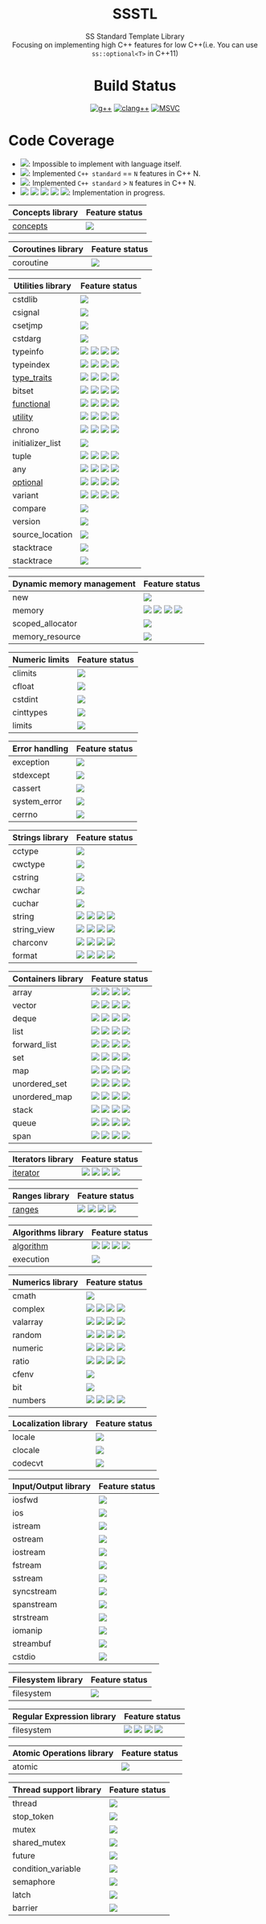 <div align="center">
  
# SSSTL
SS Standard Template Library  
Focusing on implementing high C++ features for low C++(i.e. You can use `ss::optional<T>` in C++11)
  
# Build Status
[![g++](https://github.com/lackhole/ssstl/actions/workflows/gcc.yml/badge.svg)](https://github.com/lackhole/ssstl/actions/workflows/gcc.yml)
[![clang++](https://github.com/lackhole/ssstl/actions/workflows/clang.yml/badge.svg)](https://github.com/lackhole/ssstl/actions/workflows/clang.yml)
[![MSVC](https://github.com/lackhole/ssstl/actions/workflows/msvc.yml/badge.svg)](https://github.com/lackhole/ssstl/actions/workflows/msvc.yml)
</div>

# Code Coverage

<!--- 
100%      : brightgreen
75% ~ 100%: green
50% ~ 75% : yellowgreen
25% ~ 50% : yellow
0% ~ 25%  : orange
0%        : red
--->

* ![](https://img.shields.io/badge/not_possible-grey): Impossible to implement with language itself.
* ![](https://img.shields.io/badge/C++N-100%25-brightgreen): Implemented `C++ standard` == `N` features in C++ N.
* ![](https://img.shields.io/badge/C++N-100%25-blue): Implemented `C++ standard` > `N` features in C++ N.
* ![](https://img.shields.io/badge/C++N-X%25-green)
  ![](https://img.shields.io/badge/C++N-X%25-yellowgreen)
  ![](https://img.shields.io/badge/C++N-X%25-yellow)
  ![](https://img.shields.io/badge/C++N-X%25-orange)
  ![](https://img.shields.io/badge/C++N-X%25-red): 
  Implementation in progress.

| Concepts library                              | Feature status                                          |
|-----------------------------------------------|---------------------------------------------------------|
| [concepts](status/concepts.md)                | ![][cpp20007]                                           |

| Coroutines library                            | Feature status                                          |
|-----------------------------------------------|---------------------------------------------------------|
| coroutine                                     | ![][cpp20000]                                           |

| Utilities library                             | Feature status                                          |
|-----------------------------------------------|---------------------------------------------------------|
| cstdlib                                       | ![][impossib]                                           |
| csignal                                       | ![][impossib]                                           |
| csetjmp                                       | ![][impossib]                                           |
| cstdarg                                       | ![][impossib]                                           |
| typeinfo                                      | ![][cpp11000] ![][cpp14000] ![][cpp17000] ![][cpp20000] |
| typeindex                                     | ![][cpp11000] ![][cpp14000] ![][cpp17000] ![][cpp20000] |
| [type_traits](status/type_traits.md)          | ![][cpp11100] ![][cpp14100] ![][cpp17069] ![][cpp20064] |
| bitset                                        | ![][cpp11000] ![][cpp14000] ![][cpp17000] ![][cpp20000] |
| [functional](status/functional.md)            | ![][cpp11000] ![][cpp14000] ![][cpp17000] ![][cpp20000] |
| [utility](status/utility.md)                  | ![][cpp11100] ![][cpp14100] ![][cpp17100] ![][cpp20096] |
| chrono                                        | ![][cpp11000] ![][cpp14000] ![][cpp17000] ![][cpp20000] |
| initializer_list                              | ![][impossib]                                           |
| tuple                                         | ![][cpp11000] ![][cpp14000] ![][cpp17000] ![][cpp20000] |
| any                                           | ![][cpp11000] ![][cpp14000] ![][cpp17000] ![][cpp20000] |
| [optional](status/optional.md)                | ![][cpp11300] ![][cpp14200] ![][cpp17100] ![][cpp20000] |
| variant                                       | ![][cpp11000] ![][cpp14000] ![][cpp17000] ![][cpp20000] |
| compare                                       | ![][unknown_]                                           |
| version                                       | ![][unknown_]                                           |
| source_location                               | ![][impossib]                                           |
| stacktrace                                    | ![][impossib]                                           |
| stacktrace                                    | ![][impossib]                                           |


| Dynamic memory management                     | Feature status                                          |
|-----------------------------------------------|---------------------------------------------------------|
| new                                           | ![][unknown_]                                           |
| memory                                        | ![][cpp11003] ![][cpp14000] ![][cpp17000] ![][cpp20000] |
| scoped_allocator                              | ![][unknown_]                                           |
| memory_resource                               | ![][unknown_]                                           |


| Numeric limits                                | Feature status                                          |
|-----------------------------------------------|---------------------------------------------------------|
| climits                                       | ![][unknown_]                                           |
| cfloat                                        | ![][unknown_]                                           |
| cstdint                                       | ![][unknown_]                                           |
| cinttypes                                     | ![][unknown_]                                           |
| limits                                        | ![][unknown_]                                           |

| Error handling                                | Feature status                                          |
|-----------------------------------------------|---------------------------------------------------------|
| exception                                     | ![][unknown_]                                           |
| stdexcept                                     | ![][unknown_]                                           |
| cassert                                       | ![][unknown_]                                           |
| system_error                                  | ![][unknown_]                                           |
| cerrno                                        | ![][unknown_]                                           |

| Strings library                               | Feature status                                          |
|-----------------------------------------------|---------------------------------------------------------|
| cctype                                        | ![][unknown_]                                           |
| cwctype                                       | ![][unknown_]                                           |
| cstring                                       | ![][unknown_]                                           |
| cwchar                                        | ![][unknown_]                                           |
| cuchar                                        | ![][unknown_]                                           |
| string                                        | ![][cpp11000] ![][cpp14000] ![][cpp17000] ![][cpp20000] |
| string_view                                   | ![][cpp11000] ![][cpp14000] ![][cpp17000] ![][cpp20000] |
| charconv                                      | ![][cpp11000] ![][cpp14000] ![][cpp17000] ![][cpp20000] |
| format                                        | ![][cpp11000] ![][cpp14000] ![][cpp17000] ![][cpp20000] |

| Containers library                            | Feature status                                          |
|-----------------------------------------------|---------------------------------------------------------|
| array                                         | ![][cpp11000] ![][cpp14000] ![][cpp17000] ![][cpp20000] |
| vector                                        | ![][cpp11000] ![][cpp14000] ![][cpp17000] ![][cpp20000] |
| deque                                         | ![][cpp11000] ![][cpp14000] ![][cpp17000] ![][cpp20000] |
| list                                          | ![][cpp11000] ![][cpp14000] ![][cpp17000] ![][cpp20000] |
| forward_list                                  | ![][cpp11000] ![][cpp14000] ![][cpp17000] ![][cpp20000] |
| set                                           | ![][cpp11000] ![][cpp14000] ![][cpp17000] ![][cpp20000] |
| map                                           | ![][cpp11000] ![][cpp14000] ![][cpp17000] ![][cpp20000] |
| unordered_set                                 | ![][cpp11000] ![][cpp14000] ![][cpp17000] ![][cpp20000] |
| unordered_map                                 | ![][cpp11000] ![][cpp14000] ![][cpp17000] ![][cpp20000] |
| stack                                         | ![][cpp11000] ![][cpp14000] ![][cpp17000] ![][cpp20000] |
| queue                                         | ![][cpp11000] ![][cpp14000] ![][cpp17000] ![][cpp20000] |
| span                                          | ![][cpp11000] ![][cpp14000] ![][cpp17000] ![][cpp20000] |

| Iterators library                             | Feature status                                          |
|-----------------------------------------------|---------------------------------------------------------|
| [iterator](status/iterator.md)                | ![][cpp11007] ![][cpp14000] ![][cpp17000] ![][cpp20002] |

| Ranges library                                | Feature status                                          |
|-----------------------------------------------|---------------------------------------------------------|
| [ranges](status/ranges.md)                    | ![][cpp11000] ![][cpp14000] ![][cpp17000] ![][cpp20000] |

| Algorithms library                            | Feature status                                          |
|-----------------------------------------------|---------------------------------------------------------|
| [algorithm](status/algorithm.md)              | ![][cpp11001] ![][cpp14000] ![][cpp17000] ![][cpp20000] |
| execution                                     | ![][unknown_]                                           |

| Numerics library                              | Feature status                                          |
|-----------------------------------------------|---------------------------------------------------------|
| cmath                                         | ![][unknown_]                                           |
| complex                                       | ![][cpp11000] ![][cpp14000] ![][cpp17000] ![][cpp20000] |
| valarray                                      | ![][cpp11000] ![][cpp14000] ![][cpp17000] ![][cpp20000] |
| random                                        | ![][cpp11000] ![][cpp14000] ![][cpp17000] ![][cpp20000] |
| numeric                                       | ![][cpp11000] ![][cpp14000] ![][cpp17000] ![][cpp20000] |
| ratio                                         | ![][cpp11000] ![][cpp14000] ![][cpp17000] ![][cpp20000] |
| cfenv                                         | ![][unknown_]                                           |
| bit                                           | ![][unknown_]                                           |
| numbers                                       | ![][cpp11000] ![][cpp14000] ![][cpp17000] ![][cpp20000] |

| Localization library                          | Feature status                                          |
|-----------------------------------------------|---------------------------------------------------------|
| locale                                        | ![][unknown_]                                           |
| clocale                                       | ![][unknown_]                                           |
| codecvt                                       | ![][deprecat]                                           |

| Input/Output library                          | Feature status                                          |
|-----------------------------------------------|---------------------------------------------------------|
| iosfwd                                        | ![][unknown_]                                           |
| ios                                           | ![][unknown_]                                           |
| istream                                       | ![][unknown_]                                           |
| ostream                                       | ![][unknown_]                                           |
| iostream                                      | ![][unknown_]                                           |
| fstream                                       | ![][unknown_]                                           |
| sstream                                       | ![][unknown_]                                           |
| syncstream                                    | ![][unknown_]                                           |
| spanstream                                    | ![][unknown_]                                           |
| strstream                                     | ![][deprecat]                                           |
| iomanip                                       | ![][unknown_]                                           |
| streambuf                                     | ![][unknown_]                                           |
| cstdio                                        | ![][impossib]                                           |

| Filesystem library                            | Feature status                                          |
|-----------------------------------------------|---------------------------------------------------------|
| filesystem                                    | ![][impossib]                                           |

| Regular Expression library                    | Feature status                                          |
|-----------------------------------------------|---------------------------------------------------------|
| filesystem                                    | ![][cpp11000] ![][cpp14000] ![][cpp17000] ![][cpp20000] |

| Atomic Operations library                     | Feature status                                          |
|-----------------------------------------------|---------------------------------------------------------|
| atomic                                        |  ![][unknown_]                                          |

| Thread support library                        | Feature status                                          |
|-----------------------------------------------|---------------------------------------------------------|
| thread                                        |  ![][unknown_]                                          |
| stop_token                                    |  ![][unknown_]                                          |
| mutex                                         |  ![][unknown_]                                          |
| shared_mutex                                  |  ![][unknown_]                                          |
| future                                        |  ![][unknown_]                                          |
| condition_variable                            |  ![][unknown_]                                          |
| semaphore                                     |  ![][unknown_]                                          |
| latch                                         |  ![][unknown_]                                          |
| barrier                                       |  ![][unknown_]                                          |


[impossib]: https://img.shields.io/badge/not_possible-grey
[unknown_]: https://img.shields.io/badge/unknown-grey
[deprecat]: https://img.shields.io/badge/deprecated-grey

[cpp11000]: https://img.shields.io/badge/C++11-0%25-red
[cpp11001]: https://img.shields.io/badge/C++11-1%25-orange
[cpp11003]: https://img.shields.io/badge/C++11-3%25-orange
[cpp11007]: https://img.shields.io/badge/C++11-7%25-orange
[cpp11100]: https://img.shields.io/badge/C++11-100%25-brightgreen
[cpp11200]: https://img.shields.io/badge/C++11-100%25-blue
[cpp11300]: https://img.shields.io/badge/C++11-100%25-blue

[cpp14000]: https://img.shields.io/badge/C++14-0%25-red
[cpp14100]: https://img.shields.io/badge/C++14-100%25-brightgreen
[cpp14200]: https://img.shields.io/badge/C++14-100%25-blue

[cpp17000]: https://img.shields.io/badge/C++17-0%25-red
[cpp17069]: https://img.shields.io/badge/C++17-69%25-yellowgreen
[cpp17075]: https://img.shields.io/badge/C++17-75%25-green
[cpp17100]: https://img.shields.io/badge/C++17-100%25-brightgreen
[cpp17200]: https://img.shields.io/badge/C++17-100%25-blue

[cpp20000]: https://img.shields.io/badge/C++20-0%25-red
[cpp20002]: https://img.shields.io/badge/C++20-2%25-orange
[cpp20007]: https://img.shields.io/badge/C++20-7%25-orange
[cpp20064]: https://img.shields.io/badge/C++20-64%25-yellowgreen
[cpp20096]: https://img.shields.io/badge/C++20-96%25-green
[cpp20100]: https://img.shields.io/badge/C++20-100%25-brightgreen
[cpp20200]: https://img.shields.io/badge/C++20-100%25-blue

[cpp23000]: https://img.shields.io/badge/C++23-0%25-red
[cpp23100]: https://img.shields.io/badge/C++23-100%25-brightgreen
